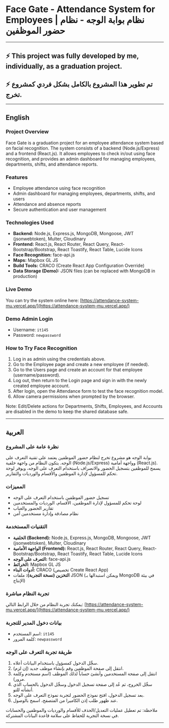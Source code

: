# Face Gate - Attendance System for Employees | نظام بوابة الوجه - نظام حضور الموظفين

---

## ⚡️ This project was fully developed by me, individually, as a graduation project.

## ⚡️ تم تطوير هذا المشروع بالكامل بشكل فردي كمشروع تخرج.

---

## English

### Project Overview

Face Gate is a graduation project for an employee attendance system based on facial recognition. The system consists of a backend (Node.js/Express) and a frontend (React.js). It allows employees to check in/out using face recognition, and provides an admin dashboard for managing employees, departments, shifts, and attendance reports.

### Features

- Employee attendance using face recognition
- Admin dashboard for managing employees, departments, shifts, and users
- Attendance and absence reports
- Secure authentication and user management

### Technologies Used

- **Backend:** Node.js, Express.js, MongoDB, Mongoose, JWT (jsonwebtoken), Multer, Cloudinary
- **Frontend:** React.js, React Router, React Query, React-Bootstrap/Bootstrap, React Toastify, React Table, Lucide Icons
- **Face Recognition:** face-api.js
- **Maps:** Mapbox GL JS
- **Build Tools:** CRACO (Create React App Configuration Override)
- **Data Storage (Demo):** JSON files (can be replaced with MongoDB in production)

### Live Demo

You can try the system online here: [https://attendance-system-mu.vercel.app/](https://attendance-system-mu.vercel.app/)

### Demo Admin Login

- Username: `it145`
- Password: `newpassword`

### How to Try Face Recognition

1. Log in as admin using the credentials above.
2. Go to the Employee page and create a new employee (if needed).
3. Go to the Users page and create an account for that employee (username/password).
4. Log out, then return to the Login page and sign in with the newly created employee account.
5. After login, open the Attendance form to test the face recognition model.
6. Allow camera permissions when prompted by the browser.

Note: Edit/Delete actions for Departments, Shifts, Employees, and Accounts are disabled in the demo to keep the shared database safe.

---

## العربية

### نظرة عامة على المشروع

بوابة الوجه هو مشروع تخرج لنظام حضور الموظفين يعتمد على تقنية التعرف على الوجه. يتكون النظام من واجهة خلفية (Node.js/Express) وواجهة أمامية (React.js). يسمح للموظفين بتسجيل الحضور والانصراف باستخدام التعرف على الوجه، ويوفر لوحة تحكم للمسؤول لإدارة الموظفين والأقسام والورديات والتقارير.

### المميزات

- تسجيل حضور الموظفين باستخدام التعرف على الوجه
- لوحة تحكم للمسؤول لإدارة الموظفين، الأقسام، الورديات والمستخدمين
- تقارير الحضور والغياب
- نظام مصادقة وإدارة مستخدمين آمن

### التقنيات المستخدمة

- **الخلفية (Backend):** Node.js, Express.js, MongoDB, Mongoose, JWT (jsonwebtoken), Multer, Cloudinary
- **الواجهة الأمامية (Frontend):** React.js, React Router, React Query, React-Bootstrap/Bootstrap, React Toastify, React Table, Lucide Icons
- **التعرف على الوجه:** face-api.js
- **الخرائط:** Mapbox GL JS
- **أدوات البناء:** CRACO (تخصيص Create React App)
- **التخزين (نسخة التجربة):** ملفات JSON (ويمكن استبدالها بـ MongoDB في بيئة الإنتاج)

### تجربة النظام مباشرة

يمكنك تجربة النظام من خلال الرابط التالي: [https://attendance-system-mu.vercel.app/](https://attendance-system-mu.vercel.app/)

### بيانات دخول المدير للتجربة

- اسم المستخدم: `it145`
- كلمة المرور: `newpassword`

### طريقة تجربة التعرف على الوجه

1. سجِّل الدخول كمسؤول باستخدام البيانات أعلاه.
2. انتقل إلى صفحة الموظفين وقم بإنشاء موظف جديد (إن لزم).
3. انتقل إلى صفحة المستخدمين وأنشئ حساباً لذلك الموظف (اسم مستخدم وكلمة مرور).
4. سجِّل الخروج، ثم عُد إلى صفحة تسجيل الدخول وسجِّل الدخول بالحساب الذي أنشأته للتو.
5. بعد تسجيل الدخول، افتح نموذج الحضور لتجربة نموذج التعرف على الوجه.
6. عند ظهور طلب إذن الكاميرا من المتصفح، اسمح بالوصول.

ملاحظة: تم تعطيل عمليات التعديل/الحذف للأقسام والورديات والموظفين والحسابات في نسخة التجربة للحفاظ على سلامة قاعدة البيانات المشتركة.

---
